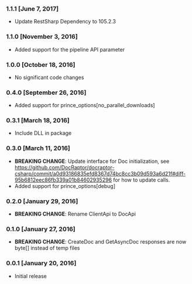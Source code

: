 ### 1.1.1 [June 7, 2017]
* Update RestSharp Dependency to 105.2.3

### 1.1.0 [November 3, 2016]
* Added support for the pipeline API parameter

### 1.0.0 [October 18, 2016]
* No significant code changes

### 0.4.0 [September 26, 2016]
* Added support for prince_options[no_parallel_downloads]

### 0.3.1 [March 18, 2016]
* Include DLL in package

### 0.3.0 [March 11, 2016]
* **BREAKING CHANGE**: Update interface for Doc initialization, see https://github.com/DocRaptor/docraptor-csharp/commit/a0d93186835efd8367d74bc8cc3b09d593a6d21f#diff-95b6812eec86fb339a01b84602935296 for how to update calls.
* Added support for prince_options[debug]

### 0.2.0 [January 29, 2016]
* **BREAKING CHANGE**: Rename ClientApi to DocApi

### 0.1.0 [January 27, 2016]
* **BREAKING CHANGE**: CreateDoc and GetAsyncDoc responses are now byte[] instead of temp files

### 0.0.1 [January 20, 2016]
* Initial release
